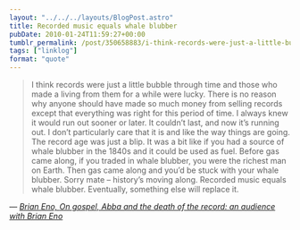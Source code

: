 ```yaml
---
layout: "../../../layouts/BlogPost.astro"
title: Recorded music equals whale blubber
pubDate: 2010-01-24T11:59:27+00:00
tumblr_permalink: /post/350658883/i-think-records-were-just-a-little-bubble-through
tags: ["linklog"]
format: "quote"
---
```


> I think records were just a little bubble through time and those who made a living from them for a while were lucky. There is no reason why anyone should have made so much money from selling records except that everything was right for this period of time. I always knew it would run out sooner or later. It couldn&rsquo;t last, and now it&rsquo;s running out. I don&rsquo;t particularly care that it is and like the way things are going. The record age was just a blip. It was a bit like if you had a source of whale blubber in the 1840s and it could be used as fuel. Before gas came along, if you traded in whale blubber, you were the richest man on Earth. Then gas came along and you&rsquo;d be stuck with your whale blubber. Sorry mate – history&rsquo;s moving along. Recorded music equals whale blubber. Eventually, something else will replace it.

— <cite>[Brian Eno, _On gospel, Abba and the death of the record: an audience with Brian Eno_](https://www.theguardian.com/music/2010/jan/17/brian-eno-interview-paul-morley)</cite>
